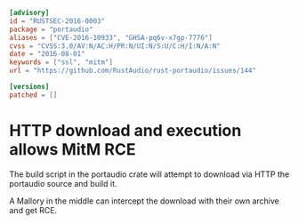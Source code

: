 ```toml
[advisory]
id = "RUSTSEC-2016-0003"
package = "portaudio"
aliases = ["CVE-2016-10933", "GHSA-pq6v-x7gp-7776"]
cvss = "CVSS:3.0/AV:N/AC:H/PR:N/UI:N/S:U/C:H/I:N/A:N"
date = "2016-08-01"
keywords = ["ssl", "mitm"]
url = "https://github.com/RustAudio/rust-portaudio/issues/144"

[versions]
patched = []
```

# HTTP download and execution allows MitM RCE

The build script in the portaudio crate will attempt to download via HTTP
the portaudio source and build it.

A Mallory in the middle can intercept the download with their own archive
and get RCE.
